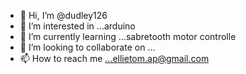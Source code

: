 - 👋 Hi, I’m @dudley126
- 👀 I’m interested in ...arduino
- 🌱 I’m currently learning ...sabretooth motor controlle
- 💞️ I’m looking to collaborate on ...
- 📫 How to reach me ...ellietom.ap@gmail.com

<!---
dudley126/dudley126 is a ✨ special ✨ repository because its `README.md` (this file) appears on your GitHub profile.
You can click the Preview link to take a look at your changes.
--->
